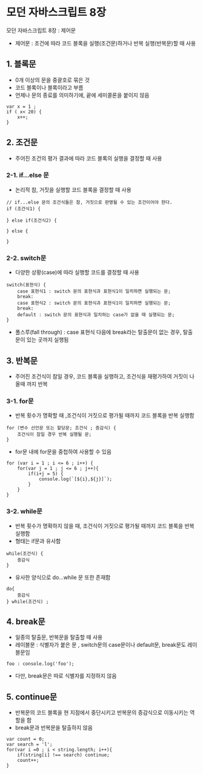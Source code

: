 # 모던 자바스크립트 8장
모던 자바스크립트 8장 : 제어문
- 제어문 : 조건에 따라 코드 블록을 실행(조건문)하거나 반복 실행(반복문)할 때 사용

## 1. 블록문 
- 0개 이상의 문을 중괄호로 묶은 것
- 코드 블록이나 블록이라고 부름
- 언제나 문의 종료를 의미하기에, 끝에 세미콜론을 붙이지 않음

```
var x = 1 ; 
if ( x< 20) {
    x++;
}
```

## 2. 조건문
- 주어진 조건의 평가 결과에 따라 코드 블록의 실행을 결정할 때 사용

### 2-1. if...else 문
- 논리적 참, 거짓을 실행할 코드 블록을 결정할 때 사용
```
// if...else 문의 조건식들은 참, 거짓으로 판명될 수 있는 조건이어야 한다.
if (조건식1) {

} else if(조건식2) {

} else {

}
```

### 2-2. switch문
- 다양한 상황(case)에 따라 실행할 코드를 결정할 때 사용
```
switch(표현식) {
    case 표현식1 : switch 문의 표현식과 표현식1이 일치하면 실행되는 문;
    break:
    case 표현식2 : switch 문의 표현식과 표현식1이 일치하면 실행되는 문;
    break:
    default : switch 문의 표현식과 일치하는 case가 없을 때 실행되는 문;
}
```
- 폴스루(fall through) : case 표현식 다음에 break라는 탈출문이 없는 경우, 탈출문이 있는 곳까지 실행됨

## 3. 반복문
- 주어진 조건식이 참일 경우, 코드 블록을 실행하고, 조건식을 재평가하여 거짓이 나올때 까지 반복

### 3-1. for문 
- 반복 횟수가 명확할 때 ,조건식이 거짓으로 평가될 때까지 코드 블록을 반복 실행함
```
for (변수 선언문 또는 할당문; 조건식 ; 증감식) {
    조건식이 참일 경우 반복 실행될 문;
}
```
- for문 내에 for문을 중첩하여 사용할 수 있음
```
for (var i = 1 ; i <= 6 ; i++) {
    for(var j = 1 ; j <= 6 ; j++){
        if(i+j = 5) {
            console.log(`[${i},${j}]`);
        }
    }
}
```

### 3-2. while문
- 반복 횟수가 명확하지 않을 때, 조건식이 거짓으로 평가될 때까지 코드 블록을 반복 실행함
- 형태는 if문과 유사함
```
while(조건식) {
    증감식
}
```

- 유사한 양식으로 do...while 문 또한 존재함
```
do{
    증감식
} while(조건식) ;
```

## 4. break문
- 일종의 탈출문, 반복문을 탈출할 때 사용
- 레이블문 : 식별자가 붙은 문 , switch문의 case문이나 default문, break문도 레이블문임
```
foo : console.log('foo');
```

- 다만, break문은 따로 식별자를 지정하지 않음

## 5. continue문 
- 반복문의 코드 블록을 현 지점에서 중단시키고 반복문의 증감식으로 이동시키는 역할을 함
- break문과 반복문을 탈출하지 않음
```
var count = 0;
var search = 'l';
for(var i =0 ; i < string.length; i++){
    if(string[i] !== search) continue;
    count++;
}
```


